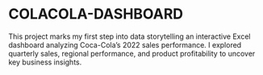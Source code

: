 # COLACOLA-DASHBOARD
This project marks my first step into data storytelling an interactive Excel dashboard analyzing Coca-Cola’s 2022 sales performance. I explored quarterly sales, regional performance, and product profitability to uncover key business insights.
